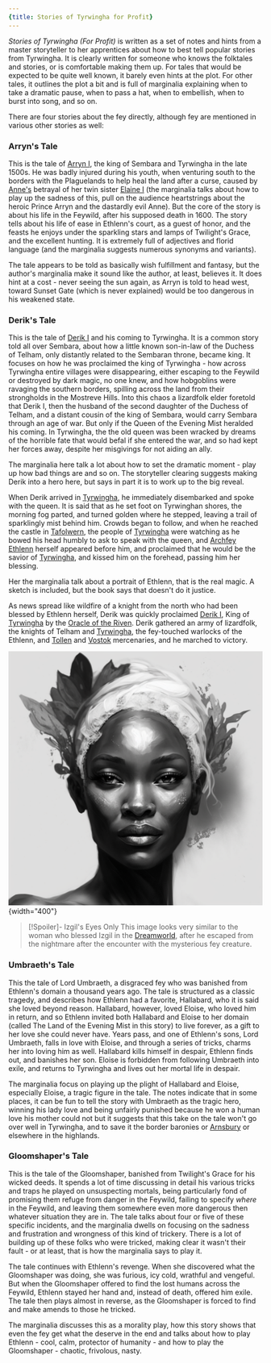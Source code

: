```yaml
---
{title: Stories of Tyrwingha for Profit}
---
```

*Stories of Tyrwingha (For Profit)* is written as a set of notes and hints from a master storyteller to her apprentices about how to best tell popular stories from Tyrwingha. It is clearly written for someone who knows the folktales and stories, or is comfortable making them up. For tales that would be expected to be quite well known, it barely even hints at the plot. For other tales, it outlines the plot a bit and is full of marginalia explaining when to take a dramatic pause, when to pass a hat, when to embellish, when to burst into song, and so on. 

There are four stories about the fey directly, although fey are mentioned in various other stories as well:
### Arryn's Tale
This is the tale of [Arryn I](<../../../people/historical-figures/sembaran-royalty/arryn-i.md>), the king of Sembara and Tyrwingha in the late 1500s. He was badly injured during his youth, when venturing south to the borders with the Plaguelands to help heal the land after a curse, caused by [Anne's](<../../../people/historical-figures/sembaran-royalty/anne.md>) betrayal of her twin sister [Elaine I](<../../../people/historical-figures/sembaran-royalty/elaine-i.md>) (the marginalia talks about how to play up the sadness of this, pull on the audience heartstrings about the heroic Prince Arryn and the dastardly evil Anne). But the core of the story is about his life in the Feywild, after his supposed death in 1600. The story tells about his life of ease in Ethlenn's court, as a guest of honor, and the feasts he enjoys under the sparkling stars and lamps of Twilight's Grace, and the excellent hunting. It is extremely full of adjectives and florid language (and the marginalia suggests numerous synonyms and variants). 

The tale appears to be told as basically wish fulfillment and fantasy, but the author's marginalia make it sound like the author, at least, believes it. It does hint at a cost - never seeing the sun again, as Arryn is told to head west, toward Sunset Gate (which is never explained) would be too dangerous in his weakened state.


### Derik's Tale
This is the tale of [Derik I](<../../../people/historical-figures/sembaran-royalty/derik-i.md>) and his coming to Tyrwingha. It is a common story told all over Sembara, about how a little known son-in-law of the Duchess of Telham, only distantly related to the Sembaran throne, became king. It focuses on how he was proclaimed the king of Tyrwingha - how across Tyrwingha entire villages were disappearing, either escaping to the Feywild or destroyed by dark magic, no one knew, and how hobgoblins were ravaging the southern borders, spilling across the land from their strongholds in the Mostreve Hills. Into this chaos a lizardfolk elder foretold that Derik I, then the husband of the second daughter of the Duchess of Telham, and a distant cousin of the king of Sembara, would carry Sembara through an age of war. But only if the Queen of the Evening Mist heralded his coming. In Tyrwingha, the the old queen was been wracked by dreams of the horrible fate that would befal if she entered the war, and so had kept her forces away, despite her misgivings for not aiding an ally. 

The marginalia here talk a lot about how to set the dramatic moment - play up how bad things are and so on. The storyteller clearing suggests making Derik into a hero here, but says in part it is to work up to the big reveal.

When Derik arrived in [Tyrwingha](<../../../gazetteer/greater-sembara/tyrwingha/tyrwingha.md>), he immediately disembarked and spoke with the queen. It is said that as he set foot on Tyrwinghan shores, the morning fog parted, and turned golden where he stepped, leaving a trail of sparklingly mist behind him. Crowds began to follow, and when he reached the castle in [Tafolwern](<../../../gazetteer/greater-sembara/tyrwingha/tafolwern.md>), the people of [Tyrwingha](<../../../gazetteer/greater-sembara/tyrwingha/tyrwingha.md>) were watching as he bowed his head humbly to ask to speak with the queen, and [Archfey Ethlenn](<../../../people/extraplanar-powers/archfey-ethlenn.md>) herself appeared before him, and proclaimed that he would be the savior of [Tyrwingha](<../../../gazetteer/greater-sembara/tyrwingha/tyrwingha.md>), and kissed him on the forehead, passing him her blessing.  

Her the marginalia talk about a portrait of Ethlenn, that is the real magic. A sketch is included, but the book says that doesn't do it justice.

As news spread like wildfire of a knight from the north who had been blessed by Ethlenn herself, Derik was quickly proclaimed [Derik I](<../../../people/historical-figures/sembaran-royalty/derik-i.md>), King of [Tyrwingha](<../../../gazetteer/greater-sembara/tyrwingha/tyrwingha.md>) by the [Oracle of the Riven](<../../../groups/oracle-of-the-riven.md>). Derik gathered an army of lizardfolk, the knights of Telham and [Tyrwingha](<../../../gazetteer/greater-sembara/tyrwingha/tyrwingha.md>), the fey-touched warlocks of the Ethlenn, and [Tollen](<../../../gazetteer/western-green-sea/tollen/tollen.md>) and [Vostok](<../../../gazetteer/western-green-sea/vostok/vostok.md>) mercenaries, and he marched to victory.

![Tyrwingha Stories Sketch Of Ethlenn](../../../assets/tyrwingha-stories-sketch-of-ethlenn.png){width="400"}

>[!Spoiler]- Izgil's Eyes Only
>This image looks very similar to the woman who blessed Izgil in the [Dreamworld](<../../../cosmology/multiverse/spiritual-realms/proximate-realms/dreamworld.md>), after he escaped from the nightmare after the encounter with the mysterious fey creature.


### Umbraeth's Tale
This the tale of Lord Umbraeth, a disgraced fey who was banished from Ethlenn's domain a thousand years ago. The tale is structured as a classic tragedy, and describes how Ethlenn had a favorite, Hallabard, who it is said she loved beyond reason. Hallabard, however, loved Eloise, who loved him in return, and so Ethlenn invited both Hallabard and Eloise to her domain (called The Land of the Evening Mist in this story) to live forever, as a gift to her love she could never have. Years pass, and one of Ethlenn's sons, Lord Umbraeth, falls in love with Eloise, and through a series of tricks, charms her into loving him as well. Hallabard kills himself in despair, Ethlenn finds out, and banishes her son. Eloise is forbidden from following Umbraeth into exile, and returns to Tyrwingha and lives out her mortal life in despair. 

The marginalia focus on playing up the plight of Hallabard and Eloise, especially Eloise, a tragic figure in the tale. The notes indicate that in some places, it can be fun to tell the story with Umbraeth as the tragic hero, winning his lady love and being unfairly punished because he won a human love his mother could not but it suggests that this take on the tale won't go over well in Tyrwingha, and to save it the border baronies or [Arnsbury](<../../../gazetteer/greater-sembara/sembara/heartlands/arnsbury.md>) or elsewhere in the highlands. 



### Gloomshaper's Tale
This is the tale of the Gloomshaper, banished from Twilight's Grace for his wicked deeds. It spends a lot of time discussing in detail his various tricks and traps he played on unsuspecting mortals, being particularly fond of promising them refuge from danger in the Feywild, failing to specify *where* in the Feywild, and leaving them somewhere even more dangerous then whatever situation they are in. The tale talks about four or five of these specific incidents, and the marginalia dwells on focusing on the sadness and frustration and wrongness of this kind of trickery. There is a lot of building up of these folks who were tricked, making clear it wasn't their fault - or at least, that is how the marginalia says to play it.

The tale continues with Ethlenn's revenge. When she discovered what the Gloomshaper was doing, she was furious, icy cold, wrathful and vengeful. But when the Gloomshaper offered to find the lost humans across the Feywild, Ethlenn stayed her hand and, instead of death, offered him exile. The tale then plays almost in reverse, as the Gloomshaper is forced to find and make amends to those he tricked. 

The marginalia discusses this as a morality play, how this story shows that even the fey get what the deserve in the end and talks about how to play Ethlenn - cool, calm, protector of humanity - and how to play the Gloomshaper - chaotic, frivolous, nasty.



